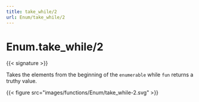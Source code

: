 ```yaml
---
title: take_while/2
url: Enum/take_while/2
---
```


# Enum.take_while/2

{{< signature >}}

Takes the elements from the beginning of the `enumerable` while `fun` returns a truthy value.

{{< figure src="images/functions/Enum/take_while-2.svg" >}}

